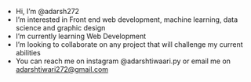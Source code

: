 -  Hi, I’m @adarsh272
-  I’m interested in Front end web development, machine learning, data science and graphic design
-  I’m currently learning Web Development
-  I’m looking to collaborate on any project that will challenge my current abilities
-  You can reach me on instagram @adarshtiwaari.py or email me on adarshtiwari272@gmail.com

<!---
adarsh272/adarsh272 is a ✨ special ✨ repository because its `README.md` (this file) appears on your GitHub profile.
You can click the Preview link to take a look at your changes.
--->
